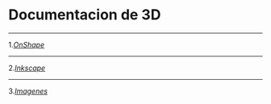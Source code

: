# Documentacion de 3D

-----------

1.[*OnShape*](https://github.com/Samael696/3D/blob/main/OnShape.MD)

-----------

2.[*Inkscape*](https://github.com/Samael696/3D/blob/main/inkscape.md)

-----------

3.[*Imagenes*](https://github.com/Samael696/3D/tree/main/images)
